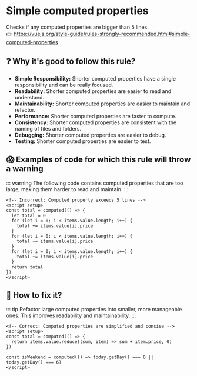 # Simple computed properties

Checks if any computed properties are bigger than 5 lines. &nbsp;&nbsp;<br />
👉 https://vuejs.org/style-guide/rules-strongly-recommended.html#simple-computed-properties

## ❓ Why it's good to follow this rule?

- **Simple Responsibility:** Shorter computed properties have a single responsibility and can be really focused.
- **Readability:** Shorter computed properties are easier to read and understand.
- **Maintainability:** Shorter computed properties are easier to maintain and refactor.
- **Performance:** Shorter computed properties are faster to compute.
- **Consistency:** Shorter computed properties are consistent with the naming of files and folders.
- **Debugging:** Shorter computed properties are easier to debug.
- **Testing:** Shorter computed properties are easier to test.

## 😱 Examples of code for which this rule will throw a warning

::: warning
The following code contains computed properties that are too large, making them harder to read and maintain.
:::

```vue
<!-- Incorrect: Computed property exceeds 5 lines -->
<script setup>
const total = computed(() => {
  let total = 0
  for (let i = 0; i < items.value.length; i++) {
    total += items.value[i].price
  }
  for (let i = 0; i < items.value.length; i++) {
    total += items.value[i].price
  }
  for (let i = 0; i < items.value.length; i++) {
    total += items.value[i].price
  }
  return total
})
</script>
```

## 🤩 How to fix it?

::: tip
Refactor large computed properties into smaller, more manageable ones. This improves readability and maintainability.
:::

```vue
<!-- Correct: Computed properties are simplified and concise -->
<script setup>
const total = computed(() => {
  return items.value.reduce((sum, item) => sum + item.price, 0)
})

const isWeekend = computed(() => today.getDay() === 0 || today.getDay() === 6)
</script>
```
